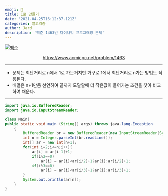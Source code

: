 ```yaml
---
emoji: 🧢
title: 1로 만들기
date: '2021-04-25T16:12:37.121Z'
categories: 알고리즘
author: Jard
description: '백준 1463번 다이나믹 프로그래밍 문제'
---
```


[![백준](https://d2gd6pc034wcta.cloudfront.net/images/logo@2x.png)](https://www.acmicpc.net/problem/1463)

<div style="text-align:center"><a href="https://www.acmicpc.net/problem/1463">https://www.acmicpc.net/problem/1463</a></div>

---

- 문제는 최단거리로 n에서 1로 가는거지만 거꾸로 1에서 최단거리로 n가는 방법도 적용된다.
- 배열은 n+1만큼 선언하여 끝까지 도달할때 더 작은값이 들어가는 조건을 찾아 비교하여 채운다.

---

```java
import java.io.BufferedReader;
import java.io.InputStreamReader;

class Main{
public static void main (String[] args) throws java.lang.Exception
	{
		BufferedReader br = new BufferedReader(new InputStreamReader(System.in));
		int n = Integer.parseInt(br.readLine());
		int[] ar = new int[n+1];
		for(int i=2;i<=n;i++){
			ar[i] = ar[i-1]+1;
			if(i%2==0)
				ar[i] = ar[i]<ar[i/2]+1?ar[i]:ar[i/2]+1;
			if(i%3==0)
				ar[i] = ar[i]<ar[i/3]+1?ar[i]:ar[i/3]+1;
		}
		System.out.println(ar[n]);
	}
}


```
